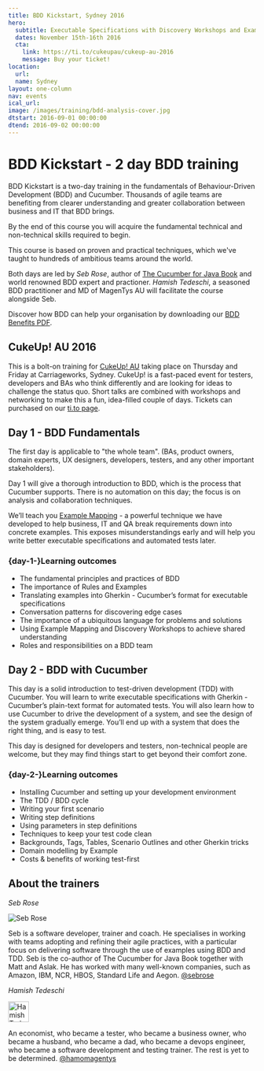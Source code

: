 ```yaml
---
title: BDD Kickstart, Sydney 2016
hero:
  subtitle: Executable Specifications with Discovery Workshops and Example Mapping
  dates: November 15th-16th 2016
  cta:
    link: https://ti.to/cukeupau/cukeup-au-2016
    message: Buy your ticket!
location:
  url: 
  name: Sydney
layout: one-column
nav: events
ical_url: 
image: /images/training/bdd-analysis-cover.jpg
dtstart: 2016-09-01 00:00:00
dtend: 2016-09-02 00:00:00
---
```

# BDD Kickstart - 2 day BDD training

BDD Kickstart is a two-day training in the fundamentals of Behaviour-Driven Development (BDD) and Cucumber. Thousands of agile teams are benefiting from clearer understanding and greater collaboration between business and IT that BDD brings. 

By the end of this course you will acquire the fundamental technical and non-technical skills required to begin.

This course is based on proven and practical techniques, which we've taught to hundreds of ambitious teams around the world. 

Both days are led by *Seb Rose*, author of [The Cucumber for Java Book](https://www.amazon.com/Cucumber-Java-Book-Behaviour-Driven-Development/dp/1941222293) and world renowned BDD expert and practioner. *Hamish Tedeschi*, a seasoned BDD practitioner and MD of MagenTys AU will facilitate the course alongside Seb. 

Discover how BDD can help your organisation by downloading our [BDD Benefits PDF](https://cucumber.io/bdd-benefits.pdf).

## CukeUp! AU 2016

This is a bolt-on training for [CukeUp! AU](https://cucumber.io/events/cukeup-au-2016) taking place on Thursday and Friday at Carriageworks, Sydney. CukeUp! is a fast-paced event for testers, developers and BAs who think differently and are looking for ideas to challenge the status quo. Short talks are combined with workshops and networking to make this a fun, idea-filled couple of days. Tickets can purchased on our [ti.to page](https://ti.to/cukeupau/cukeup-au-2016).

## Day 1 - BDD Fundamentals

The first day is applicable to "the whole team".  (BAs, product owners, domain experts, UX designers, developers, testers, and any other important stakeholders).

Day 1 will give a thorough introduction to BDD, which is the process that Cucumber supports. There is no automation on this day; the focus is on analysis and collaboration techniques.

We’ll teach you [Example Mapping](https://cucumber.io/blog/2015/12/08/example-mapping-introduction) - a powerful technique we have developed to help business, IT and QA break requirements down into concrete examples. This exposes misunderstandings early and will help you write better executable specifications and automated tests later.

### {day-1-}Learning outcomes

* The fundamental principles and practices of BDD
* The importance of Rules and Examples
* Translating examples into Gherkin - Cucumber’s format for executable specifications
* Conversation patterns for discovering edge cases
* The importance of a ubiquitous language for problems and solutions
* Using Example Mapping and Discovery Workshops to achieve shared understanding
* Roles and responsibilities on a BDD team


## Day 2 - BDD with Cucumber

This day is a solid introduction to test-driven development (TDD) with Cucumber. You will learn to write executable specifications with Gherkin - Cucumber’s plain-text format for automated tests. You will also learn how to use Cucumber to drive the development of a system, and see the design of the system gradually emerge. You’ll end up with a system that does the right thing, and is easy to test.

This day is designed for developers and testers, non-technical people are welcome, but they may find things start to get beyond their comfort zone.

### {day-2-}Learning outcomes
* Installing Cucumber and setting up your development environment
* The TDD / BDD cycle
* Writing your first scenario
* Writing step definitions
* Using parameters in step definitions
* Techniques to keep your test code clean
* Backgrounds, Tags, Tables, Scenario Outlines and other Gherkin tricks
* Domain modelling by Example
* Costs & benefits of working test-first

## About the trainers

*Seb Rose*

<img src="/images/headshots/seb-rose.jpg" alt="Seb Rose">

Seb is a software developer, trainer and coach. He specialises in working with teams adopting and refining their agile practices, with a particular focus on delivering software through the use of examples using BDD and TDD.
Seb is the co-author of The Cucumber for Java Book together with Matt and Aslak. He has worked with many well-known companies, such as Amazon, IBM, NCR, HBOS, Standard Life and Aegon. [@sebrose](https://twitter.com/sebrose)

*Hamish Tedeschi*

<img src="/images/headshots/hamish-tedeschi.jpg" alt="Hamish Tedeschi" height="42" width="42">

An economist, who became a tester, who became a business owner, who became a husband, who became a dad, who became a devops engineer, who became a software development and testing trainer. The rest is yet to be determined. [@hamomagentys](https://twitter.com/hamomagentys)
